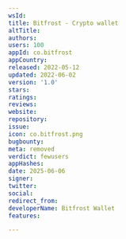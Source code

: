 ```yaml
---
wsId: 
title: Bitfrost - Crypto wallet
altTitle: 
authors: 
users: 100
appId: co.bitfrost
appCountry: 
released: 2022-05-12
updated: 2022-06-02
version: '1.0'
stars: 
ratings: 
reviews: 
website: 
repository: 
issue: 
icon: co.bitfrost.png
bugbounty: 
meta: removed
verdict: fewusers
appHashes: 
date: 2025-06-06
signer: 
twitter: 
social: 
redirect_from: 
developerName: Bitfrost Wallet
features: 

---
```


